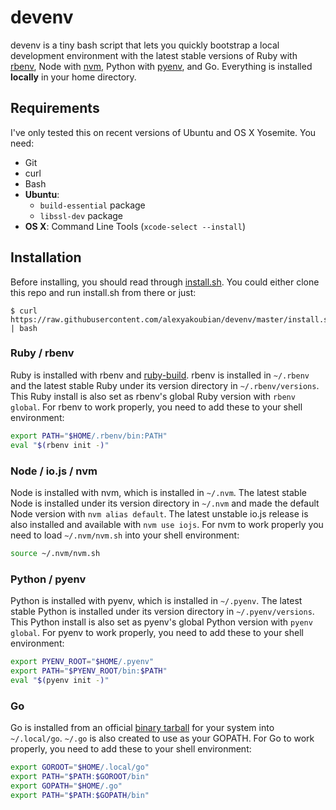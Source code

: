 # devenv

devenv is a tiny bash script that lets you quickly bootstrap a local development environment with the latest stable versions of Ruby with [rbenv](https://github.com/sstephenson/rbenv), Node with [nvm](https://github.com/creationix/nvm), Python with [pyenv](https://github.com/yyuu/pyenv), and Go. Everything is installed **locally** in your home directory.

## Requirements

I've only tested this on recent versions of Ubuntu and OS X Yosemite. You need:

  * Git
  * curl
  * Bash
  * **Ubuntu**:
    * `build-essential` package
    * `libssl-dev` package
  * **OS X**: Command Line Tools (`xcode-select --install`)

## Installation

Before installing, you should read through [install.sh](install.sh). You could either clone this repo and run install.sh from there or just:

```
$ curl https://raw.githubusercontent.com/alexyakoubian/devenv/master/install.sh | bash
```

### Ruby / rbenv

Ruby is installed with rbenv and [ruby-build](https://github.com/sstephenson/ruby-build). rbenv is installed in `~/.rbenv` and the latest stable Ruby under its version directory in `~/.rbenv/versions`. This Ruby install is also set as rbenv's global Ruby version with `rbenv global`. For rbenv to work properly, you need to add these to your shell environment:

```sh
export PATH="$HOME/.rbenv/bin:PATH"
eval "$(rbenv init -)"
```

### Node / io.js / nvm

Node is installed with nvm, which is installed in `~/.nvm`. The latest stable Node is installed under its version directory in `~/.nvm` and made the default Node version with `nvm alias default`. The latest unstable io.js release is also installed and available with `nvm use iojs`. For nvm to work properly you need to load `~/.nvm/nvm.sh` into your shell environment:

```sh
source ~/.nvm/nvm.sh
```

### Python / pyenv

Python is installed with pyenv, which is installed in `~/.pyenv`. The latest stable Python is installed under its version directory in `~/.pyenv/versions`. This Python install is also set as pyenv's global Python version with `pyenv global`. For pyenv to work properly, you need to add these to your shell environment:

```sh
export PYENV_ROOT="$HOME/.pyenv"
export PATH="$PYENV_ROOT/bin:$PATH"
eval "$(pyenv init -)"
```

### Go

Go is installed from an official [binary tarball](https://code.google.com/p/go/downloads/list?q=OpSys-FreeBSD+OR+OpSys-Linux+OR+OpSys-OSX+Type-Archive) for your system into `~/.local/go`. `~/.go` is also created to use as your GOPATH. For Go to work properly, you need to add these to your shell environment:

```sh
export GOROOT="$HOME/.local/go"
export PATH="$PATH:$GOROOT/bin"
export GOPATH="$HOME/.go"
export PATH="$PATH:$GOPATH/bin"
```
